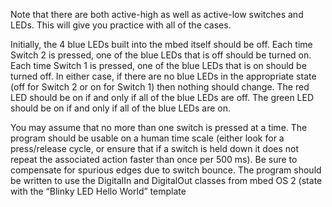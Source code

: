 Note that there are both active-high as well as active-low switches and LEDs. This will give you 
practice with all of the cases.

Initially, the 4 blue LEDs built into the mbed itself should be off. Each time Switch 2 is pressed, 
one of the blue LEDs that is off should be turned on. Each time Switch 1 is pressed, one of the 
blue LEDs that is on should be turned off. In either case, if there are no blue LEDs in the 
appropriate state (off for Switch 2 or on for Switch 1) then nothing should change.
The red LED should be on if and only if all of the blue LEDs are off. The green LED should be 
on if and only if all of the blue LEDs are on.

You may assume that no more than one switch is pressed at a time. The program should be 
usable on a human time scale (either look for a press/release cycle, or ensure that if a switch is 
held down it does not repeat the associated action faster than once per 500 ms). Be sure to 
compensate for spurious edges due to switch bounce. The program should be written to use the 
DigitalIn and DigitalOut classes from mbed OS 2 (state with the “Blinky LED Hello World” 
template
